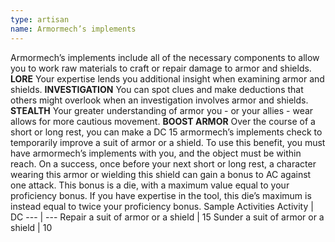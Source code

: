 ```yaml
---
type: artisan
name: Armormech’s implements
---
```

Armormech’s implements include all of the necessary components to allow you to work raw materials to craft or repair damage to armor and shields.
__LORE__
Your expertise lends you additional insight when examining armor and shields.
__INVESTIGATION__
You can spot clues and make deductions that others might overlook when an investigation involves armor and shields.
__STEALTH__
Your greater understanding of armor you - or your allies - wear allows for more cautious movement.
__BOOST ARMOR__
Over the course of a short or long rest, you can make a DC 15 armormech’s implements check to temporarily improve a suit of armor or a shield. To use this benefit, you must have armormech’s implements with you, and the object must be within reach. On a success, once before your next short or long rest, a character wearing this armor or wielding this shield can gain a bonus to AC against one attack. This bonus is a die, with a maximum value equal to your proficiency bonus. If you have expertise in the tool, this die’s maximum is instead equal to twice your proficiency bonus.
Sample Activities
Activity | DC
--- | ---
Repair a suit of armor or a shield | 15
Sunder a suit of armor or a shield | 10
